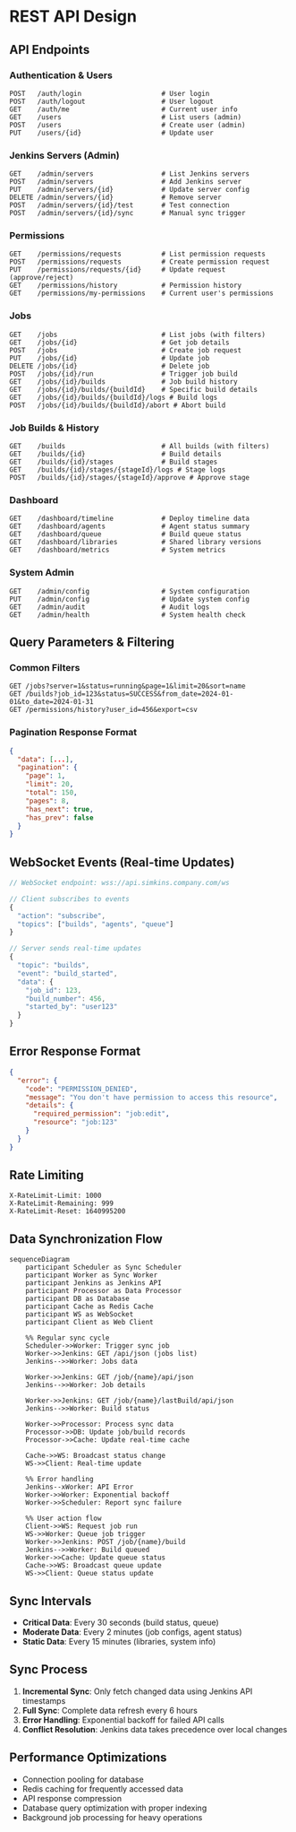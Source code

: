 # REST API Design

## API Endpoints

### Authentication & Users

```http
POST   /auth/login                    # User login
POST   /auth/logout                   # User logout
GET    /auth/me                       # Current user info
GET    /users                         # List users (admin)
POST   /users                         # Create user (admin)
PUT    /users/{id}                    # Update user
```

### Jenkins Servers (Admin)

```http
GET    /admin/servers                 # List Jenkins servers
POST   /admin/servers                 # Add Jenkins server
PUT    /admin/servers/{id}            # Update server config
DELETE /admin/servers/{id}            # Remove server
POST   /admin/servers/{id}/test       # Test connection
POST   /admin/servers/{id}/sync       # Manual sync trigger
```

### Permissions

```http
GET    /permissions/requests          # List permission requests
POST   /permissions/requests          # Create permission request
PUT    /permissions/requests/{id}     # Update request (approve/reject)
GET    /permissions/history           # Permission history
GET    /permissions/my-permissions    # Current user's permissions
```

### Jobs

```http
GET    /jobs                          # List jobs (with filters)
GET    /jobs/{id}                     # Get job details
POST   /jobs                          # Create job request
PUT    /jobs/{id}                     # Update job
DELETE /jobs/{id}                     # Delete job
POST   /jobs/{id}/run                 # Trigger job build
GET    /jobs/{id}/builds              # Job build history
GET    /jobs/{id}/builds/{buildId}    # Specific build details
GET    /jobs/{id}/builds/{buildId}/logs # Build logs
POST   /jobs/{id}/builds/{buildId}/abort # Abort build
```

### Job Builds & History

```http
GET    /builds                        # All builds (with filters)
GET    /builds/{id}                   # Build details
GET    /builds/{id}/stages            # Build stages
GET    /builds/{id}/stages/{stageId}/logs # Stage logs
POST   /builds/{id}/stages/{stageId}/approve # Approve stage
```

### Dashboard

```http
GET    /dashboard/timeline            # Deploy timeline data
GET    /dashboard/agents              # Agent status summary
GET    /dashboard/queue               # Build queue status
GET    /dashboard/libraries           # Shared library versions
GET    /dashboard/metrics             # System metrics
```

### System Admin

```http
GET    /admin/config                  # System configuration
PUT    /admin/config                  # Update system config
GET    /admin/audit                   # Audit logs
GET    /admin/health                  # System health check
```

## Query Parameters & Filtering

### Common Filters

```http
GET /jobs?server=1&status=running&page=1&limit=20&sort=name
GET /builds?job_id=123&status=SUCCESS&from_date=2024-01-01&to_date=2024-01-31
GET /permissions/history?user_id=456&export=csv
```

### Pagination Response Format

```json
{
  "data": [...],
  "pagination": {
    "page": 1,
    "limit": 20,
    "total": 150,
    "pages": 8,
    "has_next": true,
    "has_prev": false
  }
}
```

## WebSocket Events (Real-time Updates)

```javascript
// WebSocket endpoint: wss://api.simkins.company.com/ws

// Client subscribes to events
{
  "action": "subscribe",
  "topics": ["builds", "agents", "queue"]
}

// Server sends real-time updates
{
  "topic": "builds",
  "event": "build_started",
  "data": {
    "job_id": 123,
    "build_number": 456,
    "started_by": "user123"
  }
}
```

## Error Response Format

```json
{
  "error": {
    "code": "PERMISSION_DENIED",
    "message": "You don't have permission to access this resource",
    "details": {
      "required_permission": "job:edit",
      "resource": "job:123"
    }
  }
}
```

## Rate Limiting

```http
X-RateLimit-Limit: 1000
X-RateLimit-Remaining: 999
X-RateLimit-Reset: 1640995200
```

## Data Synchronization Flow

```mermaid
sequenceDiagram
    participant Scheduler as Sync Scheduler
    participant Worker as Sync Worker
    participant Jenkins as Jenkins API
    participant Processor as Data Processor
    participant DB as Database
    participant Cache as Redis Cache
    participant WS as WebSocket
    participant Client as Web Client

    %% Regular sync cycle
    Scheduler->>Worker: Trigger sync job
    Worker->>Jenkins: GET /api/json (jobs list)
    Jenkins-->>Worker: Jobs data

    Worker->>Jenkins: GET /job/{name}/api/json
    Jenkins-->>Worker: Job details

    Worker->>Jenkins: GET /job/{name}/lastBuild/api/json
    Jenkins-->>Worker: Build status

    Worker->>Processor: Process sync data
    Processor->>DB: Update job/build records
    Processor->>Cache: Update real-time cache

    Cache->>WS: Broadcast status change
    WS->>Client: Real-time update

    %% Error handling
    Jenkins--xWorker: API Error
    Worker->>Worker: Exponential backoff
    Worker->>Scheduler: Report sync failure

    %% User action flow
    Client->>WS: Request job run
    WS->>Worker: Queue job trigger
    Worker->>Jenkins: POST /job/{name}/build
    Jenkins-->>Worker: Build queued
    Worker->>Cache: Update queue status
    Cache->>WS: Broadcast queue update
    WS->>Client: Queue status update
```

## Sync Intervals

- **Critical Data**: Every 30 seconds (build status, queue)
- **Moderate Data**: Every 2 minutes (job configs, agent status)
- **Static Data**: Every 15 minutes (libraries, system info)

## Sync Process

1. **Incremental Sync**: Only fetch changed data using Jenkins API timestamps
2. **Full Sync**: Complete data refresh every 6 hours
3. **Error Handling**: Exponential backoff for failed API calls
4. **Conflict Resolution**: Jenkins data takes precedence over local changes

## Performance Optimizations

- Connection pooling for database
- Redis caching for frequently accessed data
- API response compression
- Database query optimization with proper indexing
- Background job processing for heavy operations
